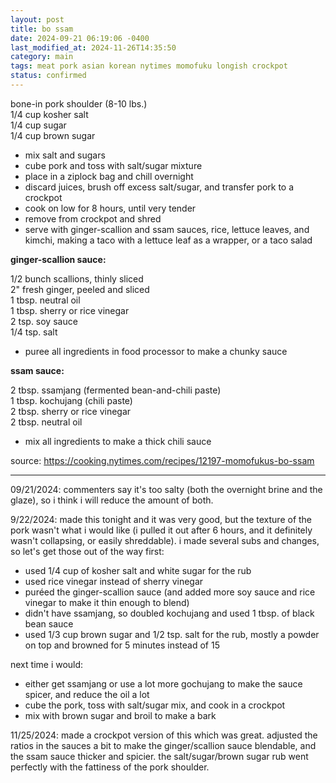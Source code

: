 ```yaml
---
layout: post
title: bo ssam
date: 2024-09-21 06:19:06 -0400
last_modified_at: 2024-11-26T14:35:50
category: main
tags: meat pork asian korean nytimes momofuku longish crockpot
status: confirmed
---
```


bone-in pork shoulder (8-10 lbs.)  
1/4 cup kosher salt  
1/4 cup sugar  
1/4 cup brown sugar
* mix salt and sugars
* cube pork and toss with salt/sugar mixture
* place in a ziplock bag and chill overnight
* discard juices, brush off excess salt/sugar, and transfer pork to a crockpot
* cook on low for 8 hours, until very tender
* remove from crockpot and shred
* serve with ginger-scallion and ssam sauces, rice, lettuce leaves, and kimchi,
  making a taco with a lettuce leaf as a wrapper, or a taco salad

**ginger-scallion sauce:**

1/2 bunch scallions, thinly sliced  
2" fresh ginger, peeled and sliced  
1 tbsp. neutral oil  
1 tbsp. sherry or rice vinegar  
2 tsp. soy sauce  
1/4 tsp. salt  
* puree all ingredients in food processor to make a chunky sauce

**ssam sauce:**

2 tbsp. ssamjang (fermented bean-and-chili paste)  
1 tbsp. kochujang (chili paste)  
2 tbsp. sherry or rice vinegar  
2 tbsp. neutral oil  
* mix all ingredients to make a thick chili sauce

source: <https://cooking.nytimes.com/recipes/12197-momofukus-bo-ssam>

---

09/21/2024: commenters say it's too salty (both the overnight brine and the glaze),
so i think i will reduce the amount of both.

9/22/2024: made this tonight and it was very good, but the texture of the pork 
wasn't what i would like (i pulled it out after 6 hours, and it definitely wasn't
collapsing, or easily shreddable). i made several subs and changes, so let's get
those out of the way first:

* used 1/4 cup of kosher salt and white sugar for the rub
* used rice vinegar instead of sherry vinegar
* puréed the ginger-scallion sauce (and added more soy sauce and rice vinegar to 
  make it thin enough to blend)
* didn't have ssamjang, so doubled kochujang and used 1 tbsp. of black bean sauce
* used 1/3 cup brown sugar and 1/2 tsp. salt for the rub, mostly a powder on top
  and browned for 5 minutes instead of 15

next time i would:

* either get ssamjang or use a lot more gochujang to make the sauce spicer, and
  reduce the oil a lot
* cube the pork, toss with salt/sugar mix, and cook in a crockpot
* mix with brown sugar and broil to make a bark

11/25/2024: made a crockpot version of this which was great. adjusted the ratios in
the sauces a bit to make the ginger/scallion sauce blendable, and the ssam sauce
thicker and spicier. the salt/sugar/brown sugar rub went perfectly with the fattiness
of the pork shoulder.
